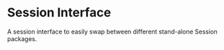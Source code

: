 # Session Interface

A session interface to easily swap between different stand-alone Session packages.

